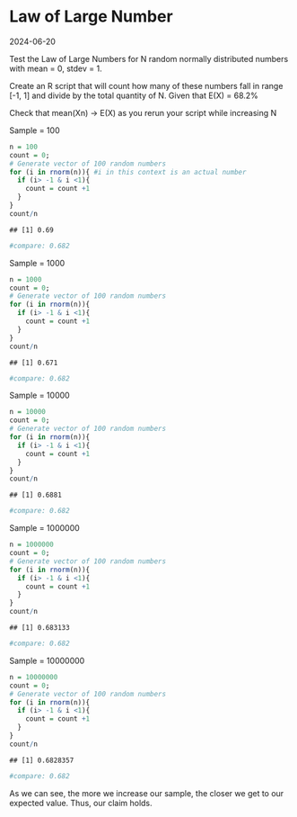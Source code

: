 Law of Large Number
================
2024-06-20

Test the Law of Large Numbers for N random normally distributed numbers
with mean = 0, stdev = 1.

Create an R script that will count how many of these numbers fall in
range \[-1, 1\] and divide by the total quantity of N. Given that E(X) =
68.2%

Check that mean(Xn) -\> E(X) as you rerun your script while increasing N

Sample = 100

``` r
n = 100
count = 0;
# Generate vector of 100 random numbers
for (i in rnorm(n)){ #i in this context is an actual number
  if (i> -1 & i <1){
    count = count +1
  }
}
count/n
```

    ## [1] 0.69

``` r
#compare: 0.682
```

Sample = 1000

``` r
n = 1000
count = 0;
# Generate vector of 100 random numbers
for (i in rnorm(n)){ 
  if (i> -1 & i <1){
    count = count +1
  }
}
count/n
```

    ## [1] 0.671

``` r
#compare: 0.682
```

Sample = 10000

``` r
n = 10000
count = 0;
# Generate vector of 100 random numbers
for (i in rnorm(n)){ 
  if (i> -1 & i <1){
    count = count +1
  }
}
count/n
```

    ## [1] 0.6881

``` r
#compare: 0.682
```

Sample = 1000000

``` r
n = 1000000
count = 0;
# Generate vector of 100 random numbers
for (i in rnorm(n)){ 
  if (i> -1 & i <1){
    count = count +1
  }
}
count/n
```

    ## [1] 0.683133

``` r
#compare: 0.682
```

Sample = 10000000

``` r
n = 10000000
count = 0;
# Generate vector of 100 random numbers
for (i in rnorm(n)){ 
  if (i> -1 & i <1){
    count = count +1
  }
}
count/n
```

    ## [1] 0.6828357

``` r
#compare: 0.682
```

As we can see, the more we increase our sample, the closer we get to our
expected value. Thus, our claim holds.
